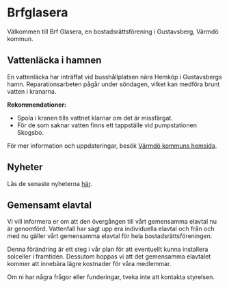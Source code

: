# Brfglasera

Välkommen till Brf Glasera, en bostadsrättsförening i Gustavsberg, Värmdö
kommun.

## Vattenläcka i hamnen

En vattenläcka har inträffat vid busshållplatsen nära Hemköp i Gustavsbergs hamn. Reparationsarbeten pågår under söndagen, vilket kan medföra brunt vatten i kranarna.

**Rekommendationer:**

- Spola i kranen tills vattnet klarnar om det är missfärgat.
- För de som saknar vatten finns ett tappställe vid pumpstationen Skogsbo.

För mer information och uppdateringar, besök [Värmdö kommuns hemsida](https://www.varmdo.se/).

## Nyheter

Läs de senaste nyheterna [här](nyheter/index.md).

## Gemensamt elavtal

Vi vill informera er om att den övergången till vårt gemensamma elavtal nu är genomförd. Vattenfall har sagt upp era individuella elavtal och från och med nu gäller vårt gemensamma elavtal för hela bostadsrättsföreningen.

Denna förändring är ett steg i vår plan för att eventuellt kunna installera solceller i framtiden. Dessutom hoppas vi att det gemensamma elavtalet kommer att innebära lägre kostnader för våra medlemmar.

Om ni har några frågor eller funderingar, tveka inte att kontakta styrelsen.
